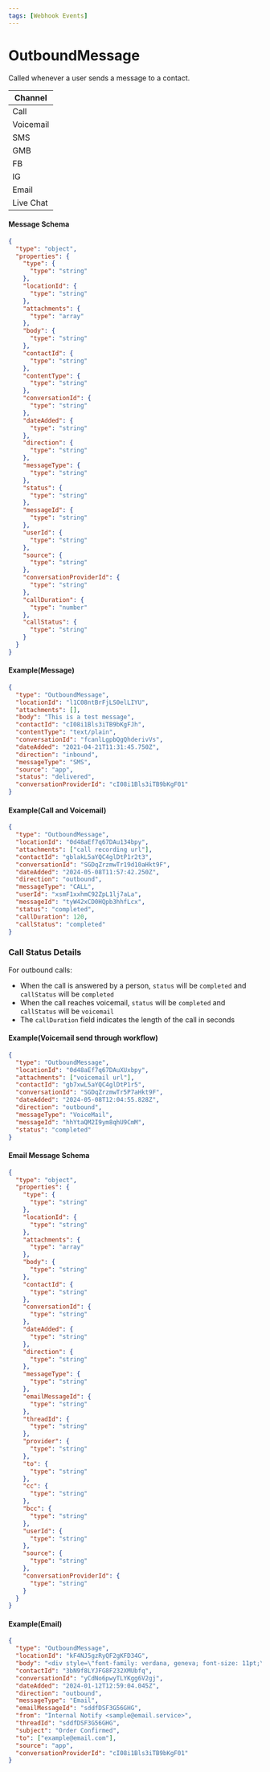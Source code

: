 ```yaml
---
tags: [Webhook Events]
---
```


# OutboundMessage

Called whenever a user sends a message to a contact.

| Channel   |
| --------- |
| Call      |
| Voicemail |
| SMS       |
| GMB       |
| FB        |
| IG        |
| Email     |
| Live Chat |

#### Message Schema

```json json_schema
{
  "type": "object",
  "properties": {
    "type": {
      "type": "string"
    },
    "locationId": {
      "type": "string"
    },
    "attachments": {
      "type": "array"
    },
    "body": {
      "type": "string"
    },
    "contactId": {
      "type": "string"
    },
    "contentType": {
      "type": "string"
    },
    "conversationId": {
      "type": "string"
    },
    "dateAdded": {
      "type": "string"
    },
    "direction": {
      "type": "string"
    },
    "messageType": {
      "type": "string"
    },
    "status": {
      "type": "string"
    },
    "messageId": {
      "type": "string"
    },
    "userId": {
      "type": "string"
    },
    "source": {
      "type": "string"
    },
    "conversationProviderId": {
      "type": "string"
    },
    "callDuration": {
      "type": "number"
    },
    "callStatus": {
      "type": "string"
    }
  }
}
```

#### Example(Message)

```json
{
  "type": "OutboundMessage",
  "locationId": "l1C08ntBrFjLS0elLIYU",
  "attachments": [],
  "body": "This is a test message",
  "contactId": "cI08i1Bls3iTB9bKgFJh",
  "contentType": "text/plain",
  "conversationId": "fcanlLgpbQgQhderivVs",
  "dateAdded": "2021-04-21T11:31:45.750Z",
  "direction": "inbound",
  "messageType": "SMS",
  "source": "app",
  "status": "delivered",
  "conversationProviderId": "cI08i1Bls3iTB9bKgF01"
}
```

#### Example(Call and Voicemail)

```json
{
  "type": "OutboundMessage",
  "locationId": "0d48aEf7q67DAu134bpy", 
  "attachments": ["call recording url"],
  "contactId": "gblakL5aYQC4glDtP1r2t3",
  "conversationId": "SGDqZrzmwTr19d10aHkt9F",
  "dateAdded": "2024-05-08T11:57:42.250Z",
  "direction": "outbound",
  "messageType": "CALL",
  "userId": "xsmF1xxhmC92ZpL1lj7aLa",
  "messageId": "tyW42xCD0HQpb3hhfLcx",
  "status": "completed",
  "callDuration": 120,
  "callStatus": "completed"
}
```

### Call Status Details

For outbound calls:
- When the call is answered by a person, `status` will be `completed` and `callStatus` will be `completed`
- When the call reaches voicemail, `status` will be `completed` and `callStatus` will be `voicemail`
- The `callDuration` field indicates the length of the call in seconds

#### Example(Voicemail send through workflow)

```json
{
  "type": "OutboundMessage",
  "locationId": "0d48aEf7q67DAuXUxbpy",
  "attachments": ["voicemail url"],
  "contactId": "gb7xwL5aYQC4glDtP1r5",
  "conversationId": "SGDqZrzmwTr5P7aHkt9F",
  "dateAdded": "2024-05-08T12:04:55.828Z",
  "direction": "outbound",
  "messageType": "VoiceMail",
  "messageId": "hhYtaQM2I9ym8qhU9CmM",
  "status": "completed"
}
```

#### Email Message Schema

```json json_schema
{
  "type": "object",
  "properties": {
    "type": {
      "type": "string"
    },
    "locationId": {
      "type": "string"
    },
    "attachments": {
      "type": "array"
    },
    "body": {
      "type": "string"
    },
    "contactId": {
      "type": "string"
    },
    "conversationId": {
      "type": "string"
    },
    "dateAdded": {
      "type": "string"
    },
    "direction": {
      "type": "string"
    },
    "messageType": {
      "type": "string"
    },
    "emailMessageId": {
      "type": "string"
    },
    "threadId": {
      "type": "string"
    },
    "provider": {
      "type": "string"
    },
    "to": {
      "type": "string"
    },
    "cc": {
      "type": "string"
    },
    "bcc": {
      "type": "string"
    },
    "userId": {
      "type": "string"
    },
    "source": {
      "type": "string"
    },
    "conversationProviderId": {
      "type": "string"
    }
  }
}
```

#### Example(Email)

```json
{
  "type": "OutboundMessage",
  "locationId": "kF4NJ5gzRyQF2gKFD34G",
  "body": "<div style=\"font-family: verdana, geneva; font-size: 11pt;\">Testing Email Notification</div>",
  "contactId": "3bN9f8LYJFG8F232XMUbfq",
  "conversationId": "yCdNo6pwyTLYKgg6V2gj",
  "dateAdded": "2024-01-12T12:59:04.045Z",
  "direction": "outbound",
  "messageType": "Email",
  "emailMessageId": "sddfDSF3G56GHG",
  "from": "Internal Notify <sample@email.service>",
  "threadId": "sddfDSF3G56GHG",
  "subject": "Order Confirmed",
  "to": ["example@email.com"],
  "source": "app",
  "conversationProviderId": "cI08i1Bls3iTB9bKgF01"
}
```
